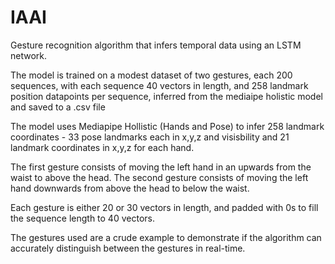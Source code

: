 # IAAI

Gesture recognition algorithm that infers temporal data using an LSTM network.

The model is trained on a modest dataset of two gestures, each 200 sequences, with each sequence 40 vectors in length, and 258 landmark position datapoints per sequence, inferred from the mediaipe holistic model and saved to a .csv file

The model uses Mediapipe Hollistic (Hands and Pose) to infer 258 landmark coordinates - 33 pose landmarks each in x,y,z and visisbility and 21 landmark coordinates in x,y,z for each hand.

The first gesture consists of moving the left hand in an upwards from the waist to above the head. 
The second gesture consists of moving the left hand downwards from above the head to below the waist.

Each gesture is either 20 or 30 vectors in length, and padded with 0s to fill the sequence length to 40 vectors.

The gestures used are a crude example to demonstrate if the algorithm can accurately distinguish between the gestures in real-time.


